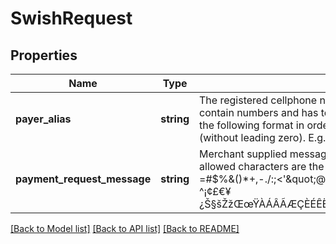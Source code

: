 # SwishRequest

## Properties
Name | Type | Description | Notes
------------ | ------------- | ------------- | -------------
**payer_alias** | **string** | The registered cellphone number of the person that makes the payment. It can only contain numbers and has to be at least 8 and at most 15 numbers. It also needs to match the following format in order to be found in Swish: country code + cellphone number (without leading zero). E.g.: 46712345678 | [optional] 
**payment_request_message** | **string** | Merchant supplied message about the payment/order. Max 50 characters. Common allowed characters are the letters a-ö, A-Ö, the numbers 0-9, and special characters !?&#x3D;#$%&amp;()*+,-./:;&lt;&#x27;\&quot;@. In addition, the following special characters are also allowed: ^¡¢£€¥¿Š§šŽžŒœŸÀÁÂÃÆÇÈÉÊËÌÍÎÏÐÑÒÓÔÕØØÙÚÛÜÝÞßàáâãäåæçèéêëìíîïðñòóôõöøùúûüýþÿ | [optional] 

[[Back to Model list]](../../README.md#documentation-for-models) [[Back to API list]](../../README.md#documentation-for-api-endpoints) [[Back to README]](../../README.md)

